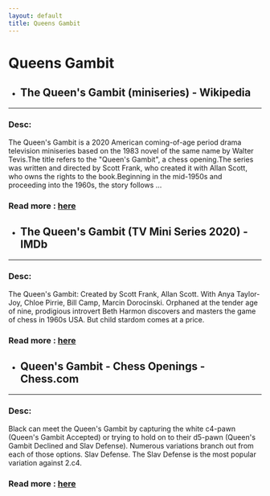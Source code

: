 ```yaml
---
layout: default
title: Queens Gambit
---
```

# Queens Gambit
- ## **The Queen's Gambit (miniseries) - Wikipedia** 

---
### Desc: 
 The Queen's Gambit is a 2020 American coming-of-age period drama television miniseries based on the 1983 novel of the same name by Walter Tevis.The title refers to the "Queen's Gambit", a chess opening.The series was written and directed by Scott Frank, who created it with Allan Scott, who owns the rights to the book.Beginning in the mid-1950s and proceeding into the 1960s, the story follows ... 
### Read more : [here](https://en.wikipedia.org/wiki/The_Queen's_Gambit_(miniseries)) 
- ## **The Queen's Gambit (TV Mini Series 2020) - IMDb** 

---
### Desc: 
 The Queen's Gambit: Created by Scott Frank, Allan Scott. With Anya Taylor-Joy, Chloe Pirrie, Bill Camp, Marcin Dorocinski. Orphaned at the tender age of nine, prodigious introvert Beth Harmon discovers and masters the game of chess in 1960s USA. But child stardom comes at a price. 
### Read more : [here](https://www.imdb.com/title/tt10048342/) 
- ## **Queen's Gambit - Chess Openings - Chess.com** 

---
### Desc: 
 Black can meet the Queen's Gambit by capturing the white c4-pawn (Queen's Gambit Accepted) or trying to hold on to their d5-pawn (Queen's Gambit Declined and Slav Defense). Numerous variations branch out from each of those options. Slav Defense. The Slav Defense is the most popular variation against 2.c4. 
### Read more : [here](https://www.chess.com/openings/Queens-Gambit) 



